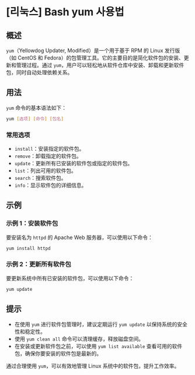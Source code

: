 # [리눅스] Bash yum 사용법

## 概述
`yum`（Yellowdog Updater, Modified）是一个用于基于 RPM 的 Linux 发行版（如 CentOS 和 Fedora）的包管理工具。它的主要目的是简化软件包的安装、更新和管理过程。通过 `yum`，用户可以轻松地从软件仓库中安装、卸载和更新软件包，同时自动处理依赖关系。

## 用法
`yum` 命令的基本语法如下：

```bash
yum [选项] [命令] [包名]
```

### 常用选项
- `install`：安装指定的软件包。
- `remove`：卸载指定的软件包。
- `update`：更新所有已安装的软件包或指定的软件包。
- `list`：列出可用的软件包。
- `search`：搜索软件包。
- `info`：显示软件包的详细信息。

## 示例
### 示例 1：安装软件包
要安装名为 `httpd` 的 Apache Web 服务器，可以使用以下命令：

```bash
yum install httpd
```

### 示例 2：更新所有软件包
要更新系统中所有已安装的软件包，可以使用以下命令：

```bash
yum update
```

## 提示
- 在使用 `yum` 进行软件包管理时，建议定期运行 `yum update` 以保持系统的安全性和稳定性。
- 使用 `yum clean all` 命令可以清理缓存，释放磁盘空间。
- 在安装或更新软件包之前，可以使用 `yum list available` 查看可用的软件包，确保你要安装的软件包是最新的。

通过合理使用 `yum`，可以有效地管理 Linux 系统中的软件包，提升工作效率。